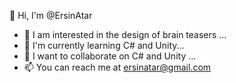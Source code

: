   👋 Hi, I'm @ErsinAtar
- 👀 I am interested in the design of brain teasers ...
- 🌱 I'm currently learning C# and Unity...
- 💞️ I want to collaborate on C# and Unity ...
- 📫 You can reach me at ersinatar@gmail.com

<!---
ErsinAtar/ErsinAtar is a ✨ special ✨ repository because its `README.md` (this file) appears on your GitHub profile.
You can click the Preview link to take a look at your changes.
--->

